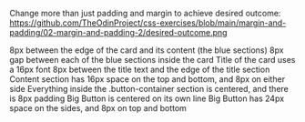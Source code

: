Change more than just padding and margin to achieve desired outcome: https://github.com/TheOdinProject/css-exercises/blob/main/margin-and-padding/02-margin-and-padding-2/desired-outcome.png

8px between the edge of the card and its content (the blue sections)
8px gap between each of the blue sections inside the card
Title of the card uses a 16px font
8px between the title text and the edge of the title section
Content section has 16px space on the top and bottom, and 8px on either side
Everything inside the .button-container section is centered, and there is 8px padding
Big Button is centered on its own line
Big Button has 24px space on the sides, and 8px on top and bottom